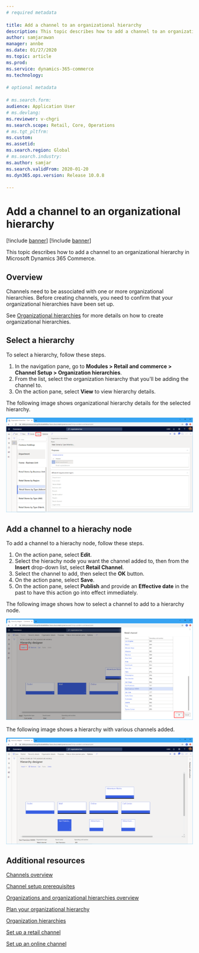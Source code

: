 ```yaml
---
# required metadata

title: Add a channel to an organizational hierarchy
description: This topic describes how to add a channel to an organizational hierarchy in Microsoft Dynamics 365 Commerce.
author: samjarawan
manager: annbe
ms.date: 01/27/2020
ms.topic: article
ms.prod: 
ms.service: dynamics-365-commerce
ms.technology: 

# optional metadata

# ms.search.form: 
audience: Application User
# ms.devlang: 
ms.reviewer: v-chgri
ms.search.scope: Retail, Core, Operations
# ms.tgt_pltfrm: 
ms.custom: 
ms.assetid: 
ms.search.region: Global
# ms.search.industry: 
ms.author: samjar
ms.search.validFrom: 2020-01-20
ms.dyn365.ops.version: Release 10.0.8

---
```

# Add a channel to an organizational hierarchy

[!include [banner](../includes/preview-banner.md)]
[!include [banner](../includes/banner.md)]

This topic describes how to add a channel to an organizational hierarchy in Microsoft Dynamics 365 Commerce.

## Overview

Channels need to be associated with one or more organizational hierarchies. Before creating channels, you need to confirm that your organizational hierarchies have been set up.  

See [Organizational hierarchies](channels-org-hierarchies.md) for more details on how to create organizational hierarchies.

## Select a hierarchy

To select a hierarchy, follow these steps.

1. In the navigation pane, go to **Modules \> Retail and commerce \> Channel Setup \> Organization hierarchies**.
1. From the list, select the organization hierarchy that you'll be adding the channel to.
1. On the action pane, select **View** to view hierarchy details.

The following image shows organizational hierarchy details for the selected hierarchy.

![Organizational hierarchy details for the selected hierarchy](media/channel-add-to-org-hierarchy-1.png)

## Add a channel to a hierachy node

To add a channel to a hierachy node, follow these steps.

1. On the action pane, select **Edit**.
1. Select the hierachy node you want the channel added to, then from the **Insert** drop-down list, select **Retail Channel**. 
1. Select the channel to add, then select the **OK** button.
1. On the action pane, select **Save**.
1. On the action pane, select **Publish** and provide an **Effective date** in the past to have this action go into effect immediately.

The following image shows how to select a channel to add to a hierarchy node.

![Select a channel to add to a hierarchy node](media/channel-add-to-org-hierarchy-2.png)

The following image shows a hierarchy with various channels added.

![A hierarchy with various channels added](media/channel-add-to-org-hierarchy-3.png)

## Additional resources

[Channels overview](channels-overview.md)

[Channel setup prerequisites](channels-prerequisites.md)

[Organizations and organizational hierarchies overview](../fin-ops-core/fin-ops/organization-administration/organizations-organizational-hierarchies.md?toc=/dynamics365/commerce/toc.json)

[Plan your organizational hierarchy](../fin-ops-core/fin-ops/organization-administration/plan-organizational-hierarchy.md?toc=/dynamics365/commerce/toc.json)

[Organization hierarchies](channels-org-hierarchies.md)

[Set up a retail channel](channel-setup-retail.md)
	
[Set up an online channel](channel-setup-online.md)
